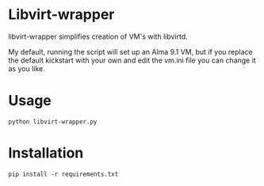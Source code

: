 # Libvirt-wrapper

libvirt-wrapper simplifies creation of VM's with libvirtd.

My default, running the script will set up an Alma 9.1 VM, but if you replace the default kickstart with your own and edit the vm.ini file you can change it as you like.

# Usage
```
python libvirt-wrapper.py
```


# Installation

```
pip install -r requirements.txt
```



